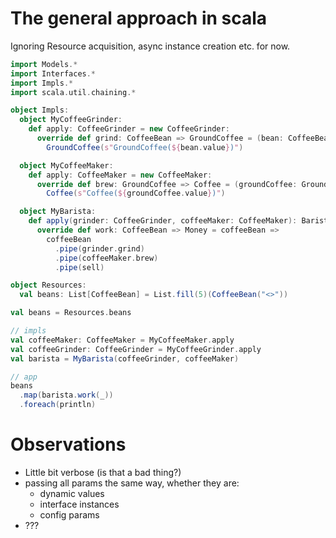 # The general approach in scala

Ignoring Resource acquisition, async instance creation etc. for now.  

```scala 3
import Models.*
import Interfaces.*
import Impls.*
import scala.util.chaining.*

object Impls:
  object MyCoffeeGrinder:
    def apply: CoffeeGrinder = new CoffeeGrinder:
      override def grind: CoffeeBean => GroundCoffee = (bean: CoffeeBean) =>
        GroundCoffee(s"GroundCoffee(${bean.value})")

  object MyCoffeeMaker:
    def apply: CoffeeMaker = new CoffeeMaker:
      override def brew: GroundCoffee => Coffee = (groundCoffee: GroundCoffee) =>
        Coffee(s"Coffee(${groundCoffee.value})")

  object MyBarista:
    def apply(grinder: CoffeeGrinder, coffeeMaker: CoffeeMaker): Barista = new Barista:
      override def work: CoffeeBean => Money = coffeeBean =>
        coffeeBean
          .pipe(grinder.grind)
          .pipe(coffeeMaker.brew)
          .pipe(sell)

object Resources:
  val beans: List[CoffeeBean] = List.fill(5)(CoffeeBean("<>"))

val beans = Resources.beans

// impls
val coffeeMaker: CoffeeMaker = MyCoffeeMaker.apply
val coffeeGrinder: CoffeeGrinder = MyCoffeeGrinder.apply
val barista = MyBarista(coffeeGrinder, coffeeMaker)

// app
beans
  .map(barista.work(_))
  .foreach(println)
```

# Observations

- Little bit verbose (is that a bad thing?)
- passing all params the same way, whether they are:
  - dynamic values
  - interface instances
  - config params
- ???